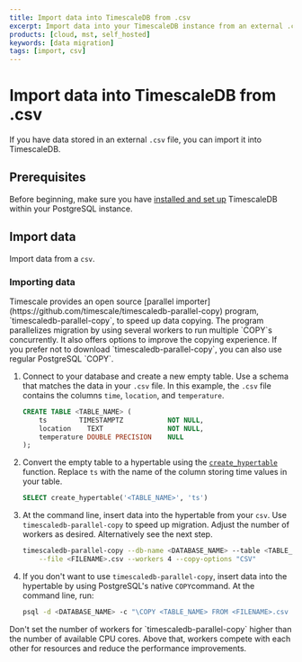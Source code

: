 ```yaml
---
title: Import data into TimescaleDB from .csv
excerpt: Import data into your TimescaleDB instance from an external .csv file
products: [cloud, mst, self_hosted]
keywords: [data migration]
tags: [import, csv]
---
```


# Import data into TimescaleDB from .csv

If you have data stored in an external `.csv` file, you can import it into TimescaleDB.

## Prerequisites

Before beginning, make sure you have [installed and set up][install] TimescaleDB
within your PostgreSQL instance.

## Import data

Import data from a `csv`.

<Procedure>

### Importing data

<Highlight type="note">
Timescale provides an open source
[parallel importer](https://github.com/timescale/timescaledb-parallel-copy) program,
`timescaledb-parallel-copy`, to speed up data copying. The program parallelizes
migration by using several workers to run multiple `COPY`s concurrently. It also
offers options to improve the copying experience. If you prefer not to download
`timescaledb-parallel-copy`, you can also use regular PostgreSQL `COPY`.
</Highlight>

1.  Connect to your database and create a new empty table. Use a schema that
    matches the data in your `.csv` file. In this example, the `.csv` file
    contains the columns `time`, `location`, and `temperature`.

    ```sql
    CREATE TABLE <TABLE_NAME> (
        ts        TIMESTAMPTZ           NOT NULL,
        location    TEXT                NOT NULL,
        temperature DOUBLE PRECISION    NULL
    );
    ```

1.  Convert the empty table to a hypertable using the
    [`create_hypertable`][create_hypertable] function. Replace `ts` with the
    name of the column storing time values in your table.

    ```sql
    SELECT create_hypertable('<TABLE_NAME>', 'ts')
    ```

1.  At the command line, insert data into the hypertable from your `csv`. Use
    `timescaledb-parallel-copy` to speed up migration. Adjust the number of
    workers as desired. Alternatively see the next step.

    ```bash
    timescaledb-parallel-copy --db-name <DATABASE_NAME> --table <TABLE_NAME> \
        --file <FILENAME>.csv --workers 4 --copy-options "CSV"
    ```

1.  <Optional />If you don't want to use `timescaledb-parallel-copy`,
    insert data into the hypertable by using PostgreSQL's native `COPY`command.
    At the command line, run:

    ```bash
    psql -d <DATABASE_NAME> -c "\COPY <TABLE_NAME> FROM <FILENAME>.csv CSV"
    ```

<Highlight type="note">
Don't set the number of workers for `timescaledb-parallel-copy` higher than the
number of available CPU cores. Above that, workers compete with each other for
resources and reduce the performance improvements.
</Highlight>

</Procedure>

[create_hypertable]: /api/:currentVersion:/hypertable/create_hypertable
[install]: /install/latest/
[parallel importer]: https://github.com/timescale/timescaledb-parallel-copy
